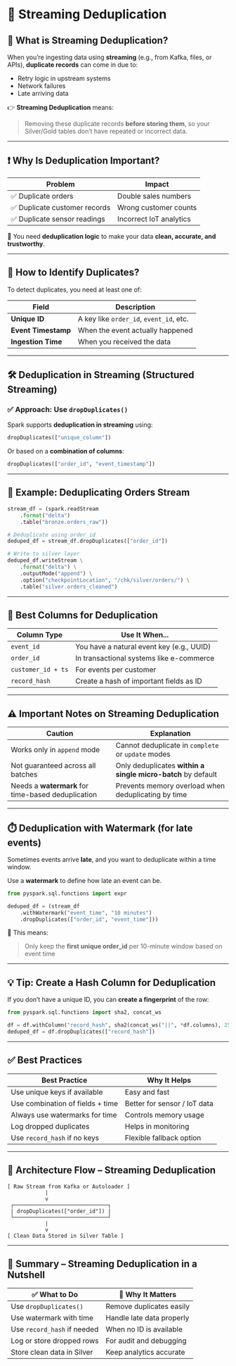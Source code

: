 # 🔁 Streaming Deduplication

## 📘 What is Streaming Deduplication?

When you’re ingesting data using **streaming** (e.g., from Kafka, files, or APIs), **duplicate records** can come in due to:
- Retry logic in upstream systems
- Network failures
- Late arriving data

👉 **Streaming Deduplication** means:
> Removing these duplicate records **before storing them**, so your Silver/Gold tables don’t have repeated or incorrect data.

---

## ❗ Why Is Deduplication Important?

| Problem                        | Impact                          |
|--------------------------------|----------------------------------|
| ✅ Duplicate orders             | Double sales numbers             |
| ✅ Duplicate customer records   | Wrong customer counts            |
| ✅ Duplicate sensor readings    | Incorrect IoT analytics          |

🔧 You need **deduplication logic** to make your data **clean, accurate, and trustworthy**.

---

## 🧠 How to Identify Duplicates?

To detect duplicates, you need at least one of:

| Field             | Description |
|-------------------|-------------|
| **Unique ID**     | A key like `order_id`, `event_id`, etc. |
| **Event Timestamp**| When the event actually happened |
| **Ingestion Time** | When you received the data |

---

## 🛠️ Deduplication in Streaming (Structured Streaming)

### ✅ Approach: Use `dropDuplicates()`

Spark supports **deduplication in streaming** using:

```python
dropDuplicates(["unique_column"])
```

Or based on a **combination of columns**:

```python
dropDuplicates(["order_id", "event_timestamp"])
```

---

## 🧪 Example: Deduplicating Orders Stream

```python
stream_df = (spark.readStream
    .format("delta")
    .table("bronze.orders_raw"))

# Deduplicate using order_id
deduped_df = stream_df.dropDuplicates(["order_id"])

# Write to silver layer
deduped_df.writeStream \
    .format("delta") \
    .outputMode("append") \
    .option("checkpointLocation", "/chk/silver/orders/") \
    .table("silver.orders_cleaned")
```

---

## 🧩 Best Columns for Deduplication

| Column Type        | Use It When...                            |
| ------------------ | ----------------------------------------- |
| `event_id`         | You have a natural event key (e.g., UUID) |
| `order_id`         | In transactional systems like e-commerce  |
| `customer_id + ts` | For events per customer                   |
| `record_hash`      | Create a hash of important fields as ID   |

---

## ⚠️ Important Notes on Streaming Deduplication

| Caution                                            | Explanation                                                  |
| -------------------------------------------------- | ------------------------------------------------------------ |
| Works only in `append` mode                        | Cannot deduplicate in `complete` or `update` modes           |
| Not guaranteed across all batches                  | Only deduplicates **within a single micro-batch** by default |
| Needs a **watermark** for time-based deduplication | Prevents memory overload when deduplicating by time          |

---

## ⏱️ Deduplication with Watermark (for late events)

Sometimes events arrive **late**, and you want to deduplicate within a time window.

Use a **watermark** to define how late an event can be.

```python
from pyspark.sql.functions import expr

deduped_df = (stream_df
    .withWatermark("event_time", "10 minutes")
    .dropDuplicates(["order_id", "event_time"]))
```

📝 This means:

> Only keep the **first unique order\_id** per 10-minute window based on event time

---

## 💡 Tip: Create a Hash Column for Deduplication

If you don’t have a unique ID, you can **create a fingerprint** of the row:

```python
from pyspark.sql.functions import sha2, concat_ws

df = df.withColumn("record_hash", sha2(concat_ws("||", *df.columns), 256))
deduped_df = df.dropDuplicates(["record_hash"])
```

---

## ✅ Best Practices

| Best Practice                    | Why It Helps                 |
| -------------------------------- | ---------------------------- |
| Use unique keys if available     | Easy and fast                |
| Use combination of fields + time | Better for sensor / IoT data |
| Always use watermarks for time   | Controls memory usage        |
| Log dropped duplicates           | Helps in monitoring          |
| Use `record_hash` if no keys     | Flexible fallback option     |

---

## 📐 Architecture Flow – Streaming Deduplication

```
[ Raw Stream from Kafka or Autoloader ]
            |
            v
 ┌──────────────────────────────┐
 | dropDuplicates(["order_id"]) |
 └──────────────────────────────┘
            |
            v
[ Clean Data Stored in Silver Table ]
```

---

## 🧾 Summary – Streaming Deduplication in a Nutshell

| ✅ What to Do                | 🧠 Why It Matters         |
| --------------------------- | ------------------------- |
| Use `dropDuplicates()`      | Remove duplicates easily  |
| Use watermark with time     | Handle late data properly |
| Use `record_hash` if needed | When no ID is available   |
| Log or store dropped rows   | For audit and debugging   |
| Store clean data in Silver  | Keep analytics accurate   |
